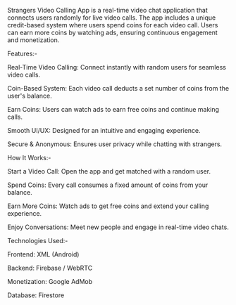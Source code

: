 Strangers Video Calling App is a real-time video chat application that connects users randomly for live video calls. The app includes a unique credit-based system where users spend coins for each video call. Users can earn more coins by watching ads, ensuring continuous engagement and monetization.

Features:-

Real-Time Video Calling: Connect instantly with random users for seamless video calls.

Coin-Based System: Each video call deducts a set number of coins from the user's balance.

Earn Coins: Users can watch ads to earn free coins and continue making calls.

Smooth UI/UX: Designed for an intuitive and engaging experience.

Secure & Anonymous: Ensures user privacy while chatting with strangers.

How It Works:-

Start a Video Call: Open the app and get matched with a random user.

Spend Coins: Every call consumes a fixed amount of coins from your balance.

Earn More Coins: Watch ads to get free coins and extend your calling experience.

Enjoy Conversations: Meet new people and engage in real-time video chats.

Technologies Used:-

Frontend: XML (Android) 

Backend: Firebase / WebRTC

Monetization: Google AdMob 

Database: Firestore 
